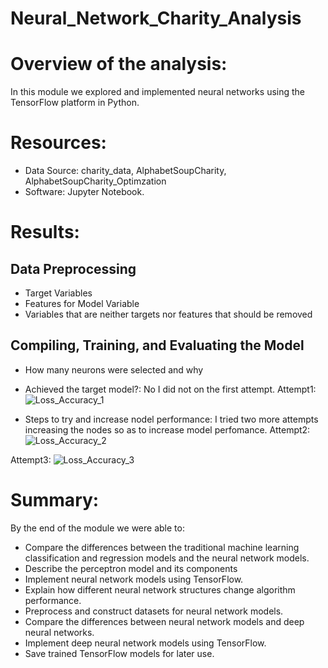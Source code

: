 # Neural_Network_Charity_Analysis
# Overview of the analysis:
In this module we explored and implemented neural networks using the TensorFlow platform in Python.
# Resources: 
- Data Source: charity_data, AlphabetSoupCharity, AlphabetSoupCharity_Optimzation
- Software: Jupyter Notebook.
# Results:
## Data Preprocessing
- Target Variables
- Features for Model Variable
- Variables that are neither targets nor features that should be removed

## Compiling, Training, and Evaluating the Model
- How many neurons were selected and why
- Achieved the target model?: No I did not on the first attempt.
Attempt1:
![Loss_Accuracy_1](https://user-images.githubusercontent.com/34757498/151644960-bfa6df4a-7329-4424-a1ef-a7aa26364ed2.png)

- Steps to try and increase nodel performance: I tried two more attempts increasing the nodes so as to increase model perfomance.
Attempt2:
![Loss_Accuracy_2](https://user-images.githubusercontent.com/34757498/151644981-cc74991f-5717-43ca-8a03-a2776d48ff72.png)

Attempt3:
![Loss_Accuracy_3](https://user-images.githubusercontent.com/34757498/151644994-478ea5d2-12e3-48f0-8c5d-e0f5c0e439cd.png)

# Summary: 
By the end of the module we were able to:
- Compare the differences between the traditional machine learning classification and regression models and the neural network models.
- Describe the perceptron model and its components
- Implement neural network models using TensorFlow.
- Explain how different neural network structures change algorithm performance.
- Preprocess and construct datasets for neural network models.
- Compare the differences between neural network models and deep neural networks.
- Implement deep neural network models using TensorFlow.
- Save trained TensorFlow models for later use.
